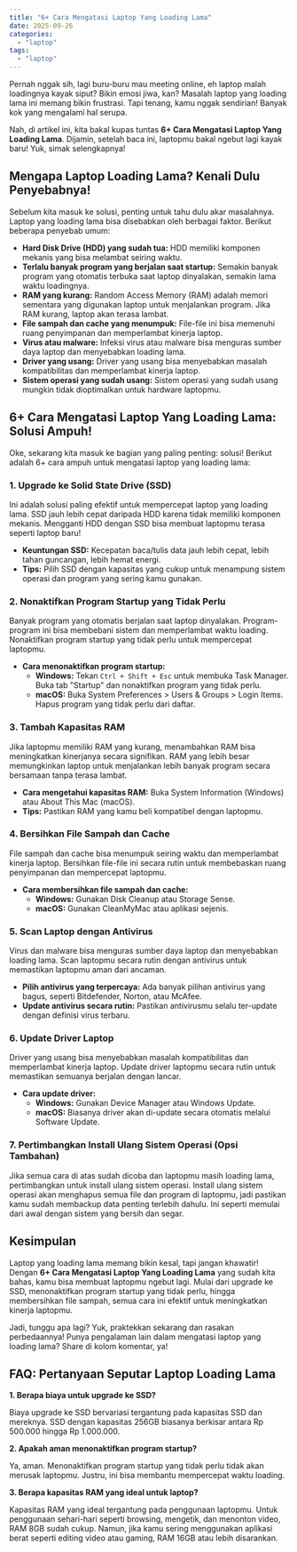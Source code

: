 ```yaml
---
title: "6+ Cara Mengatasi Laptop Yang Loading Lama"
date: 2025-09-26
categories: 
  - "laptop"
tags: 
  - "laptop"
---
```


Pernah nggak sih, lagi buru-buru mau meeting online, eh laptop malah loadingnya kayak siput? Bikin emosi jiwa, kan? Masalah laptop yang loading lama ini memang bikin frustrasi. Tapi tenang, kamu nggak sendirian! Banyak kok yang mengalami hal serupa.

Nah, di artikel ini, kita bakal kupas tuntas **6+ Cara Mengatasi Laptop Yang Loading Lama**. Dijamin, setelah baca ini, laptopmu bakal ngebut lagi kayak baru! Yuk, simak selengkapnya!

## Mengapa Laptop Loading Lama? Kenali Dulu Penyebabnya!

Sebelum kita masuk ke solusi, penting untuk tahu dulu akar masalahnya. Laptop yang loading lama bisa disebabkan oleh berbagai faktor. Berikut beberapa penyebab umum:

- **Hard Disk Drive (HDD) yang sudah tua:** HDD memiliki komponen mekanis yang bisa melambat seiring waktu.
- **Terlalu banyak program yang berjalan saat startup:** Semakin banyak program yang otomatis terbuka saat laptop dinyalakan, semakin lama waktu loadingnya.
- **RAM yang kurang:** Random Access Memory (RAM) adalah memori sementara yang digunakan laptop untuk menjalankan program. Jika RAM kurang, laptop akan terasa lambat.
- **File sampah dan cache yang menumpuk:** File-file ini bisa memenuhi ruang penyimpanan dan memperlambat kinerja laptop.
- **Virus atau malware:** Infeksi virus atau malware bisa menguras sumber daya laptop dan menyebabkan loading lama.
- **Driver yang usang:** Driver yang usang bisa menyebabkan masalah kompatibilitas dan memperlambat kinerja laptop.
- **Sistem operasi yang sudah usang:** Sistem operasi yang sudah usang mungkin tidak dioptimalkan untuk hardware laptopmu.

## 6+ Cara Mengatasi Laptop Yang Loading Lama: Solusi Ampuh!

Oke, sekarang kita masuk ke bagian yang paling penting: solusi! Berikut adalah 6+ cara ampuh untuk mengatasi laptop yang loading lama:

### 1\. Upgrade ke Solid State Drive (SSD)

Ini adalah solusi paling efektif untuk mempercepat laptop yang loading lama. SSD jauh lebih cepat daripada HDD karena tidak memiliki komponen mekanis. Mengganti HDD dengan SSD bisa membuat laptopmu terasa seperti laptop baru!

- **Keuntungan SSD:** Kecepatan baca/tulis data jauh lebih cepat, lebih tahan guncangan, lebih hemat energi.
- **Tips:** Pilih SSD dengan kapasitas yang cukup untuk menampung sistem operasi dan program yang sering kamu gunakan.

### 2\. Nonaktifkan Program Startup yang Tidak Perlu

Banyak program yang otomatis berjalan saat laptop dinyalakan. Program-program ini bisa membebani sistem dan memperlambat waktu loading. Nonaktifkan program startup yang tidak perlu untuk mempercepat laptopmu.

- **Cara menonaktifkan program startup:**
    - **Windows:** Tekan `Ctrl + Shift + Esc` untuk membuka Task Manager. Buka tab "Startup" dan nonaktifkan program yang tidak perlu.
    - **macOS:** Buka System Preferences > Users & Groups > Login Items. Hapus program yang tidak perlu dari daftar.

### 3\. Tambah Kapasitas RAM

Jika laptopmu memiliki RAM yang kurang, menambahkan RAM bisa meningkatkan kinerjanya secara signifikan. RAM yang lebih besar memungkinkan laptop untuk menjalankan lebih banyak program secara bersamaan tanpa terasa lambat.

- **Cara mengetahui kapasitas RAM:** Buka System Information (Windows) atau About This Mac (macOS).
- **Tips:** Pastikan RAM yang kamu beli kompatibel dengan laptopmu.

### 4\. Bersihkan File Sampah dan Cache

File sampah dan cache bisa menumpuk seiring waktu dan memperlambat kinerja laptop. Bersihkan file-file ini secara rutin untuk membebaskan ruang penyimpanan dan mempercepat laptopmu.

- **Cara membersihkan file sampah dan cache:**
    - **Windows:** Gunakan Disk Cleanup atau Storage Sense.
    - **macOS:** Gunakan CleanMyMac atau aplikasi sejenis.

### 5\. Scan Laptop dengan Antivirus

Virus dan malware bisa menguras sumber daya laptop dan menyebabkan loading lama. Scan laptopmu secara rutin dengan antivirus untuk memastikan laptopmu aman dari ancaman.

- **Pilih antivirus yang terpercaya:** Ada banyak pilihan antivirus yang bagus, seperti Bitdefender, Norton, atau McAfee.
- **Update antivirus secara rutin:** Pastikan antivirusmu selalu ter-update dengan definisi virus terbaru.

### 6\. Update Driver Laptop

Driver yang usang bisa menyebabkan masalah kompatibilitas dan memperlambat kinerja laptop. Update driver laptopmu secara rutin untuk memastikan semuanya berjalan dengan lancar.

- **Cara update driver:**
    - **Windows:** Gunakan Device Manager atau Windows Update.
    - **macOS:** Biasanya driver akan di-update secara otomatis melalui Software Update.

### 7\. Pertimbangkan Install Ulang Sistem Operasi (Opsi Tambahan)

Jika semua cara di atas sudah dicoba dan laptopmu masih loading lama, pertimbangkan untuk install ulang sistem operasi. Install ulang sistem operasi akan menghapus semua file dan program di laptopmu, jadi pastikan kamu sudah membackup data penting terlebih dahulu. Ini seperti memulai dari awal dengan sistem yang bersih dan segar.

## Kesimpulan

Laptop yang loading lama memang bikin kesal, tapi jangan khawatir! Dengan **6+ Cara Mengatasi Laptop Yang Loading Lama** yang sudah kita bahas, kamu bisa membuat laptopmu ngebut lagi. Mulai dari upgrade ke SSD, menonaktifkan program startup yang tidak perlu, hingga membersihkan file sampah, semua cara ini efektif untuk meningkatkan kinerja laptopmu.

Jadi, tunggu apa lagi? Yuk, praktekkan sekarang dan rasakan perbedaannya! Punya pengalaman lain dalam mengatasi laptop yang loading lama? Share di kolom komentar, ya!

## FAQ: Pertanyaan Seputar Laptop Loading Lama

**1\. Berapa biaya untuk upgrade ke SSD?**

Biaya upgrade ke SSD bervariasi tergantung pada kapasitas SSD dan mereknya. SSD dengan kapasitas 256GB biasanya berkisar antara Rp 500.000 hingga Rp 1.000.000.

**2\. Apakah aman menonaktifkan program startup?**

Ya, aman. Menonaktifkan program startup yang tidak perlu tidak akan merusak laptopmu. Justru, ini bisa membantu mempercepat waktu loading.

**3\. Berapa kapasitas RAM yang ideal untuk laptop?**

Kapasitas RAM yang ideal tergantung pada penggunaan laptopmu. Untuk penggunaan sehari-hari seperti browsing, mengetik, dan menonton video, RAM 8GB sudah cukup. Namun, jika kamu sering menggunakan aplikasi berat seperti editing video atau gaming, RAM 16GB atau lebih disarankan.
